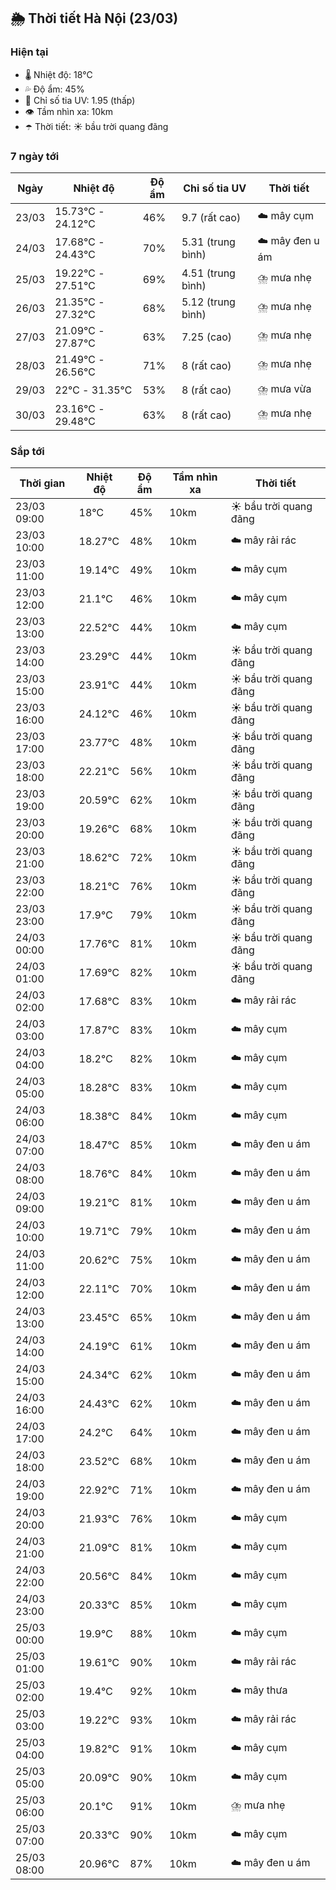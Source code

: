 ## 🌦️ Thời tiết Hà Nội (23/03)

### Hiện tại

- 🌡️ Nhiệt độ: 18℃
- 💦 Độ ẩm: 45%
- 🌟 Chỉ số tia UV: 1.95 (thấp)
- 👁️ Tầm nhìn xa: 10km
- ☂️ Thời tiết: ☀️ bầu trời quang đãng

### 7 ngày tới

| Ngày | Nhiệt độ | Độ ẩm | Chỉ số tia UV | Thời tiết |
| --- | --- | --- | --- | --- |
| 23/03 | 15.73℃ - 24.12℃ | 46% | 9.7 (rất cao) | ☁️ mây cụm |
| 24/03 | 17.68℃ - 24.43℃ | 70% | 5.31 (trung bình) | ☁️ mây đen u ám |
| 25/03 | 19.22℃ - 27.51℃ | 69% | 4.51 (trung bình) | ⛈️ mưa nhẹ |
| 26/03 | 21.35℃ - 27.32℃ | 68% | 5.12 (trung bình) | ⛈️ mưa nhẹ |
| 27/03 | 21.09℃ - 27.87℃ | 63% | 7.25 (cao) | ⛈️ mưa nhẹ |
| 28/03 | 21.49℃ - 26.56℃ | 71% | 8 (rất cao) | ⛈️ mưa nhẹ |
| 29/03 | 22℃ - 31.35℃ | 53% | 8 (rất cao) | ⛈️ mưa vừa |
| 30/03 | 23.16℃ - 29.48℃ | 63% | 8 (rất cao) | ⛈️ mưa nhẹ |

### Sắp tới

| Thời gian | Nhiệt độ | Độ ẩm | Tầm nhìn xa | Thời tiết |
| --- | --- | --- | --- | --- |
| 23/03 09:00 | 18℃ | 45% | 10km | ☀️ bầu trời quang đãng |
| 23/03 10:00 | 18.27℃ | 48% | 10km | ☁️ mây rải rác |
| 23/03 11:00 | 19.14℃ | 49% | 10km | ☁️ mây cụm |
| 23/03 12:00 | 21.1℃ | 46% | 10km | ☁️ mây cụm |
| 23/03 13:00 | 22.52℃ | 44% | 10km | ☁️ mây cụm |
| 23/03 14:00 | 23.29℃ | 44% | 10km | ☀️ bầu trời quang đãng |
| 23/03 15:00 | 23.91℃ | 44% | 10km | ☀️ bầu trời quang đãng |
| 23/03 16:00 | 24.12℃ | 46% | 10km | ☀️ bầu trời quang đãng |
| 23/03 17:00 | 23.77℃ | 48% | 10km | ☀️ bầu trời quang đãng |
| 23/03 18:00 | 22.21℃ | 56% | 10km | ☀️ bầu trời quang đãng |
| 23/03 19:00 | 20.59℃ | 62% | 10km | ☀️ bầu trời quang đãng |
| 23/03 20:00 | 19.26℃ | 68% | 10km | ☀️ bầu trời quang đãng |
| 23/03 21:00 | 18.62℃ | 72% | 10km | ☀️ bầu trời quang đãng |
| 23/03 22:00 | 18.21℃ | 76% | 10km | ☀️ bầu trời quang đãng |
| 23/03 23:00 | 17.9℃ | 79% | 10km | ☀️ bầu trời quang đãng |
| 24/03 00:00 | 17.76℃ | 81% | 10km | ☀️ bầu trời quang đãng |
| 24/03 01:00 | 17.69℃ | 82% | 10km | ☀️ bầu trời quang đãng |
| 24/03 02:00 | 17.68℃ | 83% | 10km | ☁️ mây rải rác |
| 24/03 03:00 | 17.87℃ | 83% | 10km | ☁️ mây cụm |
| 24/03 04:00 | 18.2℃ | 82% | 10km | ☁️ mây cụm |
| 24/03 05:00 | 18.28℃ | 83% | 10km | ☁️ mây cụm |
| 24/03 06:00 | 18.38℃ | 84% | 10km | ☁️ mây cụm |
| 24/03 07:00 | 18.47℃ | 85% | 10km | ☁️ mây đen u ám |
| 24/03 08:00 | 18.76℃ | 84% | 10km | ☁️ mây đen u ám |
| 24/03 09:00 | 19.21℃ | 81% | 10km | ☁️ mây đen u ám |
| 24/03 10:00 | 19.71℃ | 79% | 10km | ☁️ mây đen u ám |
| 24/03 11:00 | 20.62℃ | 75% | 10km | ☁️ mây đen u ám |
| 24/03 12:00 | 22.11℃ | 70% | 10km | ☁️ mây đen u ám |
| 24/03 13:00 | 23.45℃ | 65% | 10km | ☁️ mây đen u ám |
| 24/03 14:00 | 24.19℃ | 61% | 10km | ☁️ mây đen u ám |
| 24/03 15:00 | 24.34℃ | 62% | 10km | ☁️ mây đen u ám |
| 24/03 16:00 | 24.43℃ | 62% | 10km | ☁️ mây đen u ám |
| 24/03 17:00 | 24.2℃ | 64% | 10km | ☁️ mây đen u ám |
| 24/03 18:00 | 23.52℃ | 68% | 10km | ☁️ mây đen u ám |
| 24/03 19:00 | 22.92℃ | 71% | 10km | ☁️ mây đen u ám |
| 24/03 20:00 | 21.93℃ | 76% | 10km | ☁️ mây cụm |
| 24/03 21:00 | 21.09℃ | 81% | 10km | ☁️ mây cụm |
| 24/03 22:00 | 20.56℃ | 84% | 10km | ☁️ mây cụm |
| 24/03 23:00 | 20.33℃ | 85% | 10km | ☁️ mây cụm |
| 25/03 00:00 | 19.9℃ | 88% | 10km | ☁️ mây cụm |
| 25/03 01:00 | 19.61℃ | 90% | 10km | ☁️ mây rải rác |
| 25/03 02:00 | 19.4℃ | 92% | 10km | ☁️ mây thưa |
| 25/03 03:00 | 19.22℃ | 93% | 10km | ☁️ mây rải rác |
| 25/03 04:00 | 19.82℃ | 91% | 10km | ☁️ mây cụm |
| 25/03 05:00 | 20.09℃ | 90% | 10km | ☁️ mây cụm |
| 25/03 06:00 | 20.1℃ | 91% | 10km | ⛈️ mưa nhẹ |
| 25/03 07:00 | 20.33℃ | 90% | 10km | ☁️ mây cụm |
| 25/03 08:00 | 20.96℃ | 87% | 10km | ☁️ mây đen u ám |
